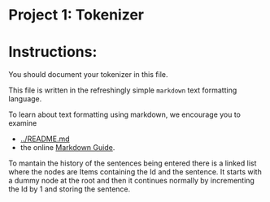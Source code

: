Project 1: Tokenizer
====================
# Instructions:

You should document your tokenizer in this file.

This file is written in the refreshingly simple `markdown` text
formatting language.

To learn about text formatting using markdown, we encourage you to examine 
 - [../README.md](../README.md)
 - the online [Markdown Guide](https://www.markdownguide.org/).


To mantain the history of the sentences being entered there is a linked list
where the nodes are Items containing the Id and the sentence. It starts with a
dummy node at the root and then it continues normally by incrementing the Id
by 1 and storing the sentence.


